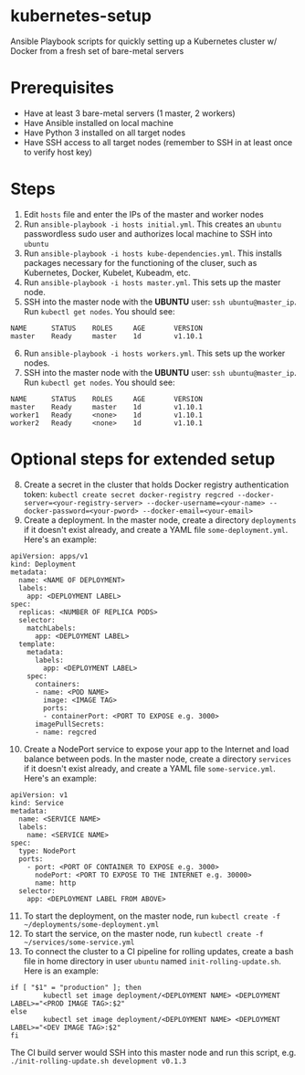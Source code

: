 # kubernetes-setup
Ansible Playbook scripts for quickly setting up a Kubernetes cluster w/ Docker from a fresh set of bare-metal servers

# Prerequisites
- Have at least 3 bare-metal servers (1 master, 2 workers)
- Have Ansible installed on local machine
- Have Python 3 installed on all target nodes
- Have SSH access to all target nodes (remember to SSH in at least once to verify host key)

# Steps
1. Edit `hosts` file and enter the IPs of the master and worker nodes 
2. Run `ansible-playbook -i hosts initial.yml`. This creates an `ubuntu` passwordless sudo user and authorizes local machine to SSH into `ubuntu`
3. Run `ansible-playbook -i hosts kube-dependencies.yml`. This installs packages necessary for the functioning of the cluser, such as Kubernetes, Docker, Kubelet, Kubeadm, etc.
4. Run `ansible-playbook -i hosts master.yml`. This sets up the master node.
5. SSH into the master node with the **UBUNTU** user: `ssh ubuntu@master_ip`. Run `kubectl get nodes`. You should see:

```
NAME      STATUS    ROLES     AGE       VERSION
master    Ready     master    1d        v1.10.1
```
6. Run `ansible-playbook -i hosts workers.yml`. This sets up the worker nodes.
7. SSH into the master node with the **UBUNTU** user: `ssh ubuntu@master_ip`. Run `kubectl get nodes`. You should see:

```
NAME      STATUS    ROLES     AGE       VERSION
master    Ready     master    1d        v1.10.1
worker1   Ready     <none>    1d        v1.10.1 
worker2   Ready     <none>    1d        v1.10.1
```

# Optional steps for extended setup
8. Create a secret in the cluster that holds Docker registry authentication token: `kubectl create secret docker-registry regcred --docker-server=<your-registry-server> --docker-username=<your-name> --docker-password=<your-pword> --docker-email=<your-email>`
9. Create a deployment. In the master node, create a directory `deployments` if it doesn't exist already, and create a YAML file `some-deployment.yml`. Here's an example:

```
apiVersion: apps/v1
kind: Deployment
metadata:
  name: <NAME OF DEPLOYMENT>
  labels:
    app: <DEPLOYMENT LABEL>
spec:
  replicas: <NUMBER OF REPLICA PODS>
  selector:
    matchLabels:
      app: <DEPLOYMENT LABEL>
  template:
    metadata:
      labels:
        app: <DEPLOYMENT LABEL>
    spec:
      containers:
      - name: <POD NAME>
        image: <IMAGE TAG>
        ports:
        - containerPort: <PORT TO EXPOSE e.g. 3000>
      imagePullSecrets:
      - name: regcred
```
10. Create a NodePort service to expose your app to the Internet and load balance between pods. In the master node, create a directory `services` if it doesn't exist already, and create a YAML file `some-service.yml`. Here's an example:

```
apiVersion: v1
kind: Service
metadata:
  name: <SERVICE NAME>
  labels:
    name: <SERVICE NAME>
spec:
  type: NodePort
  ports:
    - port: <PORT OF CONTAINER TO EXPOSE e.g. 3000>
      nodePort: <PORT TO EXPOSE TO THE INTERNET e.g. 30000>
      name: http
  selector:
    app: <DEPLOYMENT LABEL FROM ABOVE>
```
11. To start the deployment, on the master node, run `kubectl create -f ~/deployments/some-deployment.yml`
12. To start the service, on the master node, run `kubectl create -f ~/services/some-service.yml`
13. To connect the cluster to a CI pipeline for rolling updates, create a bash file in home directory in user `ubuntu` named `init-rolling-update.sh`. Here is an example:

```
if [ "$1" = "production" ]; then
        kubectl set image deployment/<DEPLOYMENT NAME> <DEPLOYMENT LABEL>="<PROD IMAGE TAG>:$2"
else
        kubectl set image deployment/<DEPLOYMENT NAME> <DEPLOYMENT LABEL>="<DEV IMAGE TAG>:$2"
fi
```

The CI build server would SSH into this master node and run this script, e.g. `./init-rolling-update.sh development v0.1.3`  
